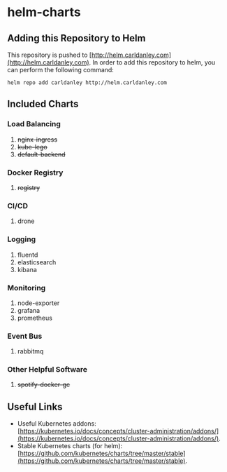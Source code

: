 # helm-charts

## Adding this Repository to Helm

This repository is pushed to [http://helm.carldanley.com](http://helm.carldanley.com). In order to add this repository to helm, you can perform the following command:

`helm repo add carldanley http://helm.carldanley.com`

## Included Charts

### Load Balancing

1. ~~nginx-ingress~~
1. ~~kube-lego~~
1. ~~default-backend~~

### Docker Registry

1. ~~registry~~

### CI/CD

1. drone

### Logging

1. fluentd
1. elasticsearch
1. kibana

### Monitoring

1. node-exporter
1. grafana
1. prometheus

### Event Bus

1. rabbitmq

### Other Helpful Software

1. ~~spotify-docker-gc~~

## Useful Links

* Useful Kubernetes addons: [https://kubernetes.io/docs/concepts/cluster-administration/addons/](https://kubernetes.io/docs/concepts/cluster-administration/addons/).
* Stable Kubernetes charts (for helm): [https://github.com/kubernetes/charts/tree/master/stable](https://github.com/kubernetes/charts/tree/master/stable).
